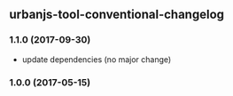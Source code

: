 ## urbanjs-tool-conventional-changelog

### 1.1.0 (2017-09-30)
- update dependencies (no major change)

### 1.0.0 (2017-05-15)
